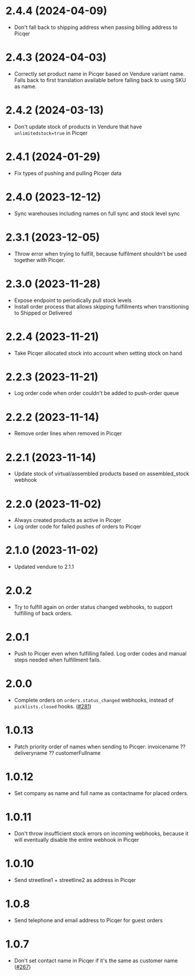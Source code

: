 # 2.4.4 (2024-04-09)

- Don't fall back to shipping address when passing billing address to Picqer

# 2.4.3 (2024-04-03)

- Correctly set product name in Picqer based on Vendure variant name. Falls back to first translation available before falling back to using SKU as name.

# 2.4.2 (2024-03-13)

- Don't update stock of products in Vendure that have `unlimitedstock=true` in Picqer

# 2.4.1 (2024-01-29)

- Fix types of pushing and pulling Picqer data

# 2.4.0 (2023-12-12)

- Sync warehouses including names on full sync and stock level sync

# 2.3.1 (2023-12-05)

- Throw error when trying to fulfill, because fulfilment shouldn't be used together with Picqer.

# 2.3.0 (2023-11-28)

- Expose endpoint to periodically pull stock levels
- Install order process that allows skipping fulfillments when transitioning to Shipped or Delivered

# 2.2.4 (2023-11-21)

- Take Picqer allocated stock into account when setting stock on hand

# 2.2.3 (2023-11-21)

- Log order code when order couldn't be added to push-order queue

# 2.2.2 (2023-11-14)

- Remove order lines when removed in Picqer

# 2.2.1 (2023-11-14)

- Update stock of virtual/assembled products based on assembled_stock webhook

# 2.2.0 (2023-11-02)

- Always created products as active in Picqer
- Log order code for failed pushes of orders to Picqer

# 2.1.0 (2023-11-02)

- Updated vendure to 2.1.1

# 2.0.2

- Try to fulfill again on order status changed webhooks, to support fulfilling of back orders.

# 2.0.1

- Push to Picqer even when fulfilling failed. Log order codes and manual steps needed when fulfillment fails.

# 2.0.0

- Complete orders on `orders.status_changed` webhooks, instead of `picklists.closed` hooks. ([#281](https://github.com/Pinelab-studio/pinelab-vendure-plugins/pull/281))

# 1.0.13

- Patch priority order of names when sending to Picqer: invoicename ?? deliveryname ?? customerFullname

# 1.0.12

- Set company as name and full name as contactname for placed orders.

# 1.0.11

- Don't throw insufficient stock errors on incoming webhooks, because it will eventually disable the entire webhook in Picqer

# 1.0.10

- Send streetline1 + streetline2 as address in Picqer

# 1.0.8

- Send telephone and email address to Picqer for guest orders

# 1.0.7

- Don't set contact name in Picqer if it's the same as customer name ([#267](https://github.com/Pinelab-studio/pinelab-vendure-plugins/pull/267))
